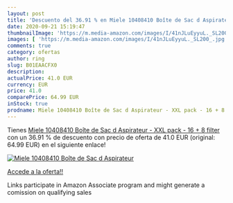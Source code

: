 ```yaml
---
layout: post
title: 'Descuento del 36.91 % en Miele 10408410 Boîte de Sac d Aspirateur'
date: 2020-09-21 15:19:47
thumbnailImage: 'https://m.media-amazon.com/images/I/41nJLuEyyuL._SL200_.jpg'
images: [ 'https://m.media-amazon.com/images/I/41nJLuEyyuL._SL200_.jpg' ]
comments: true
category: ofertas
author: ring
slug: B01EAACFX0
description:
actualPrice: 41.0 EUR
currency: EUR
price: 41.0
comparePrice: 64.99 EUR
inStock: true
prodname: Miele 10408410 Boîte de Sac d Aspirateur - XXL pack - 16 + 8 filter
---
```


Tienes [Miele 10408410 Boîte de Sac d Aspirateur - XXL pack - 16 + 8 filter](https://www.amazon.fr/dp/B01EAACFX0/?tag=tolees0d-21) con un 36.91 % de descuento con precio de oferta de 41.0 EUR (original: 64.99 EUR) en el siguiente enlace!

[![Miele 10408410 Boîte de Sac d Aspirateur](https://m.media-amazon.com/images/I/41nJLuEyyuL._SL200_.jpg)](https://www.amazon.fr/dp/B01EAACFX0/?tag=tolees0d-21)

[Accede a la oferta!!](https://www.amazon.fr/dp/B01EAACFX0/?tag=tolees0d-21)

Links participate in Amazon Associate program and might generate a comission on qualifying sales



